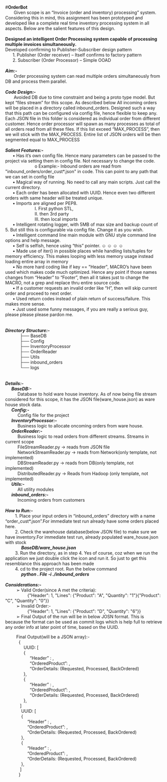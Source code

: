 #**OrderBot**
<br>
&nbsp;&nbsp;&nbsp;&nbsp;&nbsp;&nbsp;
Given scope is an “Invoice (order and inventory) processing” system. Considering this in mind, this assignment has been prototyped and developed like a complete real time inventory processing system in all aspects.  Below are the salient features of this design.
<br><br>
<b>Designed an intelligent Order Processing system capable of processing multiple invoices simultaneously.</b>
<br>
Developed confirming to Publisher-Subscriber design pattern 
<br>
&nbsp;&nbsp;&nbsp;&nbsp;&nbsp;&nbsp;1.	Publisher  (Order receiver) – Itself confirms to factory pattern
<br>
&nbsp;&nbsp;&nbsp;&nbsp;&nbsp;&nbsp;2.	Subscriber (Order Processor) – Simple OOAD
<br><br>
<b><i>Aim:- </b></i>
<br>&nbsp;&nbsp;&nbsp;&nbsp;&nbsp;&nbsp;
Order processing system can read multiple orders simultaneously from DB and process them parallel.
<br><br>
<b><i>Code Design:- </b></i>
<br>
&nbsp;&nbsp;&nbsp;&nbsp;&nbsp;&nbsp;
Avoided DB due to time constraint and being a proto type model. But kept “files stream” for this scope. As described below
All incoming orders will be placed in a directory called inbound_orders. Designed such a way that this path can be configured via config file, hence flexible to keep any. Each JSON file in this folder is considered as individual order from different customer.  Hence order processor will spawn as many processes as total of all orders read from all these files. If this list exceed “MAX_PROCESS”, then we will stick with the  MAX_PROCESS. Entire list of JSON orders will be then segmented equal to MAX_PROCESS
<br><br>
<b><i>Salient Features:- </b></i>
<br>
&nbsp;&nbsp;&nbsp;&nbsp;&nbsp;&nbsp;•	Has it’s own config file. Hence many parameters can be passed to the project via setting them in config file. Not necessary to change the code. <br>
&nbsp;&nbsp;&nbsp;&nbsp;&nbsp;&nbsp;&nbsp;&nbsp;&nbsp;&nbsp;&nbsp;&nbsp;&nbsp;&nbsp;&nbsp;&nbsp;&nbsp;&nbsp;&nbsp;&nbsp;&nbsp;&nbsp;&nbsp;&nbsp;o	Example:- Inbound orders are read from  "inbound_orders/order_cust\*.json" in code. This can point to any path that we can set in config file<br>
&nbsp;&nbsp;&nbsp;&nbsp;&nbsp;&nbsp;•	Magical way of running. No need to call any main scripts. Just call the current directory.<br>
&nbsp;&nbsp;&nbsp;&nbsp;&nbsp;&nbsp;•	Each order has been allocated with UUID. Hence even two different orders with same header will be treated unique.<br>
&nbsp;&nbsp;&nbsp;&nbsp;&nbsp;&nbsp;•	Imports are aligned per PEP8. <br>
&nbsp;&nbsp;&nbsp;&nbsp;&nbsp;&nbsp;&nbsp;&nbsp;&nbsp;&nbsp;&nbsp;&nbsp;&nbsp;&nbsp;&nbsp;&nbsp;&nbsp;&nbsp;&nbsp;&nbsp;&nbsp;&nbsp;&nbsp;&nbsp;I.  First python STL, <br>
&nbsp;&nbsp;&nbsp;&nbsp;&nbsp;&nbsp;&nbsp;&nbsp;&nbsp;&nbsp;&nbsp;&nbsp;&nbsp;&nbsp;&nbsp;&nbsp;&nbsp;&nbsp;&nbsp;&nbsp;&nbsp;&nbsp;&nbsp;&nbsp;II.  then 3rd party <br>
&nbsp;&nbsp;&nbsp;&nbsp;&nbsp;&nbsp;&nbsp;&nbsp;&nbsp;&nbsp;&nbsp;&nbsp;&nbsp;&nbsp;&nbsp;&nbsp;&nbsp;&nbsp;&nbsp;&nbsp;&nbsp;&nbsp;&nbsp;&nbsp;III.  then local imports<br>
&nbsp;&nbsp;&nbsp;&nbsp;&nbsp;&nbsp;•	Intelligent rotating logger, with 5MB of max size and backup count of 5. But still this is configurable via config file. Change it as you wish.<br>
&nbsp;&nbsp;&nbsp;&nbsp;&nbsp;&nbsp;•	Intelligent command line main module with GNU style command line options and help message.<br>
&nbsp;&nbsp;&nbsp;&nbsp;&nbsp;&nbsp;•	Self is selfish, hence using “this” pointer. ☺ ☺ ☺ ☺ <br> 
&nbsp;&nbsp;&nbsp;&nbsp;&nbsp;&nbsp;•	Made use of iter() in possible places while handling lists/tuples for memory efficiency. This makes looping with less memory usage instead loading entire array in memory<br>
&nbsp;&nbsp;&nbsp;&nbsp;&nbsp;&nbsp;•	No more hard coding like if key == "Header", MACRO’s have been used which makes code much optimized. Hence any point if those names changes from “Header” to “Footer”, then all it takes just to change the MACRO, not a grep and replace thru entire source code.<br>
&nbsp;&nbsp;&nbsp;&nbsp;&nbsp;&nbsp;•	If a customer requests an invalid order like “H”, then will skip current order and proceed to next order.<br>
&nbsp;&nbsp;&nbsp;&nbsp;&nbsp;&nbsp;•	Used return codes instead of plain return of success/failure. This makes more sense.<br> 
&nbsp;&nbsp;&nbsp;&nbsp;&nbsp;&nbsp;•	Just used some funny messages, if you are really a serious guy, please please please pardon me.<br>
<br><br>
<b><i>Directory Structure:- </b></i>
<br>
&nbsp;&nbsp;&nbsp;&nbsp;&nbsp;&nbsp;&nbsp;&nbsp;&nbsp;&nbsp;&nbsp;&nbsp;├── BaseDB<br>
&nbsp;&nbsp;&nbsp;&nbsp;&nbsp;&nbsp;&nbsp;&nbsp;&nbsp;&nbsp;&nbsp;&nbsp;├── Config<br>
&nbsp;&nbsp;&nbsp;&nbsp;&nbsp;&nbsp;&nbsp;&nbsp;&nbsp;&nbsp;&nbsp;&nbsp;├── InventoryProcessor<br>
&nbsp;&nbsp;&nbsp;&nbsp;&nbsp;&nbsp;&nbsp;&nbsp;&nbsp;&nbsp;&nbsp;&nbsp;├── OrderReader<br>
&nbsp;&nbsp;&nbsp;&nbsp;&nbsp;&nbsp;&nbsp;&nbsp;&nbsp;&nbsp;&nbsp;&nbsp;├── Utils<br>
&nbsp;&nbsp;&nbsp;&nbsp;&nbsp;&nbsp;&nbsp;&nbsp;&nbsp;&nbsp;&nbsp;&nbsp;├── inbound_orders<br>
&nbsp;&nbsp;&nbsp;&nbsp;&nbsp;&nbsp;&nbsp;&nbsp;&nbsp;&nbsp;&nbsp;&nbsp;└── logs<br>
<br><br>
<b><i>Details:-</b></i>
<br>
&nbsp;&nbsp;&nbsp;&nbsp;&nbsp;<b><i>BaseDB:-</b></i>
<br>
&nbsp;&nbsp;&nbsp;&nbsp;&nbsp;&nbsp;&nbsp;&nbsp;&nbsp;&nbsp;Database to hold ware house inventory. As of now being file stream considered for this scope, it has the JSON file(ware_house.json) as ware house stock data.
<br>&nbsp;&nbsp;&nbsp;&nbsp;&nbsp;<b><i>Config:-</b></i>
<br>&nbsp;&nbsp;&nbsp;&nbsp;&nbsp;&nbsp;&nbsp;&nbsp;&nbsp;&nbsp;Config file for the project
<br>&nbsp;&nbsp;&nbsp;&nbsp;&nbsp;<b><i>InventoryProcessor:-</b></i>
<br>&nbsp;&nbsp;&nbsp;&nbsp;&nbsp;&nbsp;&nbsp;&nbsp;&nbsp;&nbsp;Business logic to allocate oncoming  orders from ware house.
<br>&nbsp;&nbsp;&nbsp;&nbsp;&nbsp;<b><i>OrderReader:-</b></i>
<br>&nbsp;&nbsp;&nbsp;&nbsp;&nbsp;&nbsp;&nbsp;&nbsp;&nbsp;&nbsp;Business logic to read orders from different streams. Streams in         current scope 
<br>&nbsp;&nbsp;&nbsp;&nbsp;&nbsp;&nbsp;&nbsp;&nbsp;&nbsp;&nbsp;FileStreamReader.py     → reads from JSON file
<br>&nbsp;&nbsp;&nbsp;&nbsp;&nbsp;&nbsp;&nbsp;&nbsp;&nbsp;&nbsp;NetworkStreamReader.py → reads from Network(only template, not implemented)
<br>&nbsp;&nbsp;&nbsp;&nbsp;&nbsp;&nbsp;&nbsp;&nbsp;&nbsp;&nbsp;DBStreamReader.py → reads from DB(only template, not implemented)
<br>&nbsp;&nbsp;&nbsp;&nbsp;&nbsp;&nbsp;&nbsp;&nbsp;&nbsp;&nbsp;DistributedReader.py → Reads from Hadoop (only template, not implemented)
<br>&nbsp;&nbsp;&nbsp;&nbsp;&nbsp;<b><i>Utils:-</b></i>
<br>&nbsp;&nbsp;&nbsp;&nbsp;&nbsp;&nbsp;&nbsp;&nbsp;&nbsp;&nbsp;All utility modules
<br>&nbsp;&nbsp;&nbsp;&nbsp;&nbsp;<b><i>inbound_orders:-</b></i>
<br>&nbsp;&nbsp;&nbsp;&nbsp;&nbsp;&nbsp;&nbsp;&nbsp;&nbsp;&nbsp;Incoming orders from customers
<br><br>
<b><i>How to Run:-</b></i><br>
&nbsp;&nbsp;&nbsp;&nbsp;&nbsp;&nbsp;&nbsp;&nbsp;1. Place your input orders in “inbound_orders” directory with a name “order_cust*.json”.For immediate test run already have some orders placed here. <br>
&nbsp;&nbsp;&nbsp;&nbsp;&nbsp;&nbsp;&nbsp;&nbsp;2. Check the warehouse database(below JSON file) to make sure we have inventory.For immediate test run, already populated ware_house.json with stock<br>
&nbsp;&nbsp;&nbsp;&nbsp;&nbsp;&nbsp;&nbsp;&nbsp;&nbsp;&nbsp;&nbsp;&nbsp;&nbsp;<b><i>BaseDB/ware_house.json</b></i><br>
&nbsp;&nbsp;&nbsp;&nbsp;&nbsp;&nbsp;&nbsp;&nbsp;3. Run the directory, as in step 4. Yes of course, coz when we run the application we just double click the icon and run it. So just to get this resemblance this approach has been made<br>
&nbsp;&nbsp;&nbsp;&nbsp;&nbsp;&nbsp;&nbsp;&nbsp;4. cd to the project root. Run the below command<br>
&nbsp;&nbsp;&nbsp;&nbsp;&nbsp;&nbsp;&nbsp;&nbsp;&nbsp;&nbsp;&nbsp;&nbsp;&nbsp;<b><i>python . File -i ./inbound_orders</b></i>
<br><br>
<b><i>Considerations:-</b></i>
<br>
&nbsp;&nbsp;&nbsp;&nbsp;&nbsp;&nbsp;&nbsp;&nbsp;&nbsp;➢	Valid Order(since A met the criteria): <br>
&nbsp;&nbsp;&nbsp;&nbsp;&nbsp;&nbsp;&nbsp;&nbsp;&nbsp;&nbsp;&nbsp;&nbsp;&nbsp;&nbsp;&nbsp;&nbsp;&nbsp;&nbsp;{"Header": 1, "Lines": {"Product": "A", "Quantity": "1"}{"Product": "C", "Quantity": "0"}} <br>
&nbsp;&nbsp;&nbsp;&nbsp;&nbsp;&nbsp;&nbsp;&nbsp;&nbsp;➢	Invalid Order:- <br>
&nbsp;&nbsp;&nbsp;&nbsp;&nbsp;&nbsp;&nbsp;&nbsp;&nbsp;&nbsp;&nbsp;&nbsp;&nbsp;&nbsp;&nbsp;&nbsp;&nbsp;&nbsp;{"Header": 1, "Lines": {"Product": "D", "Quantity": "6"}} <br>
&nbsp;&nbsp;&nbsp;&nbsp;&nbsp;&nbsp;&nbsp;&nbsp;&nbsp;➢	Final Output of the run will be in below JOSN format. This is because the format can be used as commit logs which is help full to retrieve any order info at later point of time, based on the UUID.

&nbsp;&nbsp;&nbsp;&nbsp;&nbsp;&nbsp;&nbsp;&nbsp;&nbsp;Final Output(will be a JSON array):-<br>
&nbsp;&nbsp;&nbsp;&nbsp;&nbsp;&nbsp;&nbsp;&nbsp;&nbsp;&nbsp;&nbsp;{<br> 
&nbsp;&nbsp;&nbsp;&nbsp;&nbsp;&nbsp;&nbsp;&nbsp;&nbsp;&nbsp;&nbsp;&nbsp;&nbsp;&nbsp;&nbsp;UUID: [<br>
&nbsp;&nbsp;&nbsp;&nbsp;&nbsp;&nbsp;&nbsp;&nbsp;&nbsp;&nbsp;&nbsp;&nbsp;&nbsp;&nbsp;&nbsp;{<br>
&nbsp;&nbsp;&nbsp;&nbsp;&nbsp;&nbsp;&nbsp;&nbsp;&nbsp;&nbsp;&nbsp;&nbsp;&nbsp;&nbsp;&nbsp;&nbsp;&nbsp;&nbsp;&nbsp;&nbsp;“Header” : <value>,<br>
&nbsp;&nbsp;&nbsp;&nbsp;&nbsp;&nbsp;&nbsp;&nbsp;&nbsp;&nbsp;&nbsp;&nbsp;&nbsp;&nbsp;&nbsp;&nbsp;&nbsp;&nbsp;&nbsp;&nbsp;“OrderedProduct”: <value>,<br>
&nbsp;&nbsp;&nbsp;&nbsp;&nbsp;&nbsp;&nbsp;&nbsp;&nbsp;&nbsp;&nbsp;&nbsp;&nbsp;&nbsp;&nbsp;&nbsp;&nbsp;&nbsp;&nbsp;&nbsp;“OrderDetails:  (Requested, Processed, BackOrdered)<br>
&nbsp;&nbsp;&nbsp;&nbsp;&nbsp;&nbsp;&nbsp;&nbsp;&nbsp;&nbsp;&nbsp;&nbsp;&nbsp;&nbsp;&nbsp;},<br>
&nbsp;&nbsp;&nbsp;&nbsp;&nbsp;&nbsp;&nbsp;&nbsp;&nbsp;&nbsp;&nbsp;&nbsp;&nbsp;&nbsp;&nbsp;{<br>
&nbsp;&nbsp;&nbsp;&nbsp;&nbsp;&nbsp;&nbsp;&nbsp;&nbsp;&nbsp;&nbsp;&nbsp;&nbsp;&nbsp;&nbsp;&nbsp;&nbsp;&nbsp;&nbsp;&nbsp;“Header” : <value>,<br>
&nbsp;&nbsp;&nbsp;&nbsp;&nbsp;&nbsp;&nbsp;&nbsp;&nbsp;&nbsp;&nbsp;&nbsp;&nbsp;&nbsp;&nbsp;&nbsp;&nbsp;&nbsp;&nbsp;&nbsp;“OrderedProduct”: <value>,<br>
&nbsp;&nbsp;&nbsp;&nbsp;&nbsp;&nbsp;&nbsp;&nbsp;&nbsp;&nbsp;&nbsp;&nbsp;&nbsp;&nbsp;&nbsp;&nbsp;&nbsp;&nbsp;&nbsp;&nbsp;“OrderDetails:  (Requested, Processed, BackOrdered)<br>
&nbsp;&nbsp;&nbsp;&nbsp;&nbsp;&nbsp;&nbsp;&nbsp;&nbsp;&nbsp;&nbsp;&nbsp;&nbsp;&nbsp;&nbsp;},<br>
&nbsp;&nbsp;&nbsp;&nbsp;&nbsp;&nbsp;&nbsp;&nbsp;&nbsp;&nbsp;&nbsp;&nbsp;]<br>
&nbsp;&nbsp;&nbsp;&nbsp;&nbsp;&nbsp;&nbsp;&nbsp;&nbsp;&nbsp;&nbsp;&nbsp;&nbsp;UUID: [<br>
&nbsp;&nbsp;&nbsp;&nbsp;&nbsp;&nbsp;&nbsp;&nbsp;&nbsp;&nbsp;&nbsp;&nbsp;&nbsp;{<br>
&nbsp;&nbsp;&nbsp;&nbsp;&nbsp;&nbsp;&nbsp;&nbsp;&nbsp;&nbsp;&nbsp;&nbsp;&nbsp;&nbsp;&nbsp;&nbsp;&nbsp;&nbsp;“Header” : <value>,<br>
&nbsp;&nbsp;&nbsp;&nbsp;&nbsp;&nbsp;&nbsp;&nbsp;&nbsp;&nbsp;&nbsp;&nbsp;&nbsp;&nbsp;&nbsp;&nbsp;&nbsp;&nbsp;“OrderedProduct”: <value>,<br>
&nbsp;&nbsp;&nbsp;&nbsp;&nbsp;&nbsp;&nbsp;&nbsp;&nbsp;&nbsp;&nbsp;&nbsp;&nbsp;&nbsp;&nbsp;&nbsp;&nbsp;&nbsp;“OrderDetails:  (Requested, Processed, BackOrdered)<br>
&nbsp;&nbsp;&nbsp;&nbsp;&nbsp;&nbsp;&nbsp;&nbsp;&nbsp;&nbsp;&nbsp;&nbsp;&nbsp;},<br>
&nbsp;&nbsp;&nbsp;&nbsp;&nbsp;&nbsp;&nbsp;&nbsp;&nbsp;&nbsp;&nbsp;&nbsp;&nbsp;{<br>
&nbsp;&nbsp;&nbsp;&nbsp;&nbsp;&nbsp;&nbsp;&nbsp;&nbsp;&nbsp;&nbsp;&nbsp;&nbsp;&nbsp;&nbsp;&nbsp;&nbsp;&nbsp;“Header” : <value>,<br>
&nbsp;&nbsp;&nbsp;&nbsp;&nbsp;&nbsp;&nbsp;&nbsp;&nbsp;&nbsp;&nbsp;&nbsp;&nbsp;&nbsp;&nbsp;&nbsp;&nbsp;&nbsp;“OrderedProduct”: <value>,<br>
&nbsp;&nbsp;&nbsp;&nbsp;&nbsp;&nbsp;&nbsp;&nbsp;&nbsp;&nbsp;&nbsp;&nbsp;&nbsp;&nbsp;&nbsp;&nbsp;&nbsp;&nbsp;“OrderDetails:  (Requested, Processed, BackOrdered)<br>
&nbsp;&nbsp;&nbsp;&nbsp;&nbsp;&nbsp;&nbsp;&nbsp;&nbsp;&nbsp;&nbsp;&nbsp;&nbsp;},<br>
&nbsp;&nbsp;&nbsp;&nbsp;&nbsp;&nbsp;&nbsp;&nbsp;&nbsp;&nbsp;&nbsp;&nbsp;]<br>
&nbsp;&nbsp;&nbsp;&nbsp;&nbsp;&nbsp;&nbsp;&nbsp;&nbsp;&nbsp;&nbsp;}<br> 

